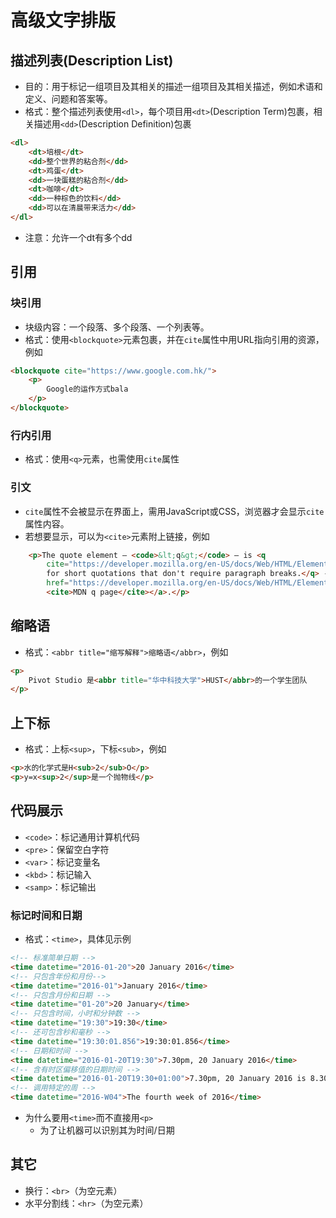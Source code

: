 # 高级文字排版

## 描述列表(Description List)

- 目的：用于标记一组项目及其相关的描述一组项目及其相关描述，例如术语和定义、问题和答案等。
- 格式：整个描述列表使用`<dl>`，每个项目用`<dt>`(Description Term)包裹，相关描述用`<dd>`(Description Definition)包裹

```html
<dl>
    <dt>培根</dt>
    <dd>整个世界的粘合剂</dd>
    <dt>鸡蛋</dt>
    <dd>一块蛋糕的粘合剂</dd>
    <dt>咖啡</dt>
    <dd>一种棕色的饮料</dd>
    <dd>可以在清晨带来活力</dd>
</dl>
```

- 注意：允许一个dt有多个dd

## 引用

### 块引用

- 块级内容：一个段落、多个段落、一个列表等。
- 格式：使用`<blockquote>`元素包裹，并在`cite`属性中用URL指向引用的资源，例如

```html
<blockquote cite="https://www.google.com.hk/">
    <p>
        Google的运作方式bala
    </p>
</blockquote>
```

### 行内引用

- 格式：使用`<q>`元素，也需使用`cite`属性

### 引文

- `cite`属性不会被显示在界面上，需用JavaScript或CSS，浏览器才会显示`cite`属性内容。
- 若想要显示，可以为`<cite>`元素附上链接，例如

```html
	<p>The quote element — <code>&lt;q&gt;</code> — is <q
        cite="https://developer.mozilla.org/en-US/docs/Web/HTML/Element/q">intended
        for short quotations that don't require paragraph breaks.</q> -- <a
        href="https://developer.mozilla.org/en-US/docs/Web/HTML/Element/q">
        <cite>MDN q page</cite></a>.</p>
```

## 缩略语

- 格式：`<abbr title="缩写解释">缩略语</abbr>`，例如

```html
<p>
    Pivot Studio 是<abbr title="华中科技大学">HUST</abbr>的一个学生团队
</p>
```

## 上下标

- 格式：上标`<sup>`，下标`<sub>`，例如

```html
<p>水的化学式是H<sub>2</sub>O</p>
<p>y=x<sup>2</sup>是一个抛物线</p>
```

## 代码展示

- `<code>`：标记通用计算机代码
- `<pre>`：保留空白字符
- `<var>`：标记变量名
- `<kbd>`：标记输入
- `<samp>`：标记输出

### 标记时间和日期

- 格式：`<time>`，具体见示例

```html
<!-- 标准简单日期 -->
<time datetime="2016-01-20">20 January 2016</time>
<!-- 只包含年份和月份-->
<time datetime="2016-01">January 2016</time>
<!-- 只包含月份和日期 -->
<time datetime="01-20">20 January</time>
<!-- 只包含时间，小时和分钟数 -->
<time datetime="19:30">19:30</time>
<!-- 还可包含秒和毫秒 -->
<time datetime="19:30:01.856">19:30:01.856</time>
<!-- 日期和时间 -->
<time datetime="2016-01-20T19:30">7.30pm, 20 January 2016</time>
<!-- 含有时区偏移值的日期时间 -->
<time datetime="2016-01-20T19:30+01:00">7.30pm, 20 January 2016 is 8.30pm in France</time>
<!-- 调用特定的周 -->
<time datetime="2016-W04">The fourth week of 2016</time>
```

- 为什么要用`<time>`而不直接用`<p>`
  - 为了让机器可以识别其为时间/日期

## 其它

- 换行：`<br>`（为空元素）
- 水平分割线：`<hr>`（为空元素）
